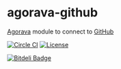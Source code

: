 agorava-github
============

[Agorava](http://agorava.org/) module to connect to [GitHub](http://www.github.com)

[![Circle CI](https://circleci.com/gh/agorava/agorava-github/tree/develop.svg?style=svg)](https://circleci.com/gh/agorava/agorava-github/tree/develop)
[![License](http://img.shields.io/badge/license-Apache2-red.svg)](http://opensource.org/licenses/apache-2.0)


[![Bitdeli Badge](https://d2weczhvl823v0.cloudfront.net/keilw/agorava-github/trend.png)](https://bitdeli.com/free "Bitdeli Badge")
